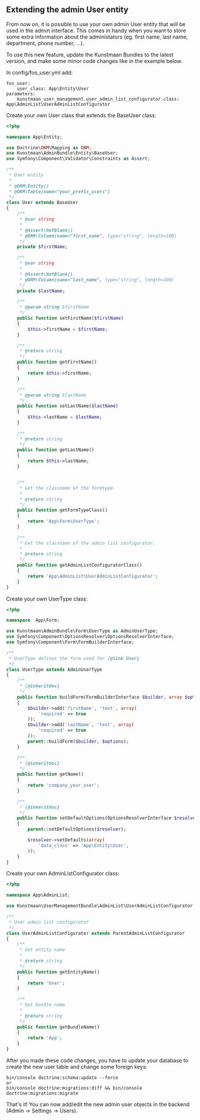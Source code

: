## Extending the admin User entity

From now on, it is possible to use your own admin User entity that will be used in the admin interface. This comes in handy when you want to store some extra information about the administators (eg. first name, last name, department, phone number, ...).

To use this new feature, update the Kunstmaan Bundles to the latest version, and make some minor code changes like in the example below.

In config/fos_user.yml add:

```
fos_user:
    user_class: App\Entity\User
parameters:
    kunstmaan_user_management.user_admin_list_configurator.class: App\AdminList\UserAdminListConfigurator
```
Create your own User class that extends the BaseUser class:

```php
<?php

namespace App\Entity;

use Doctrine\ORM\Mapping as ORM;
use Kunstmaan\AdminBundle\Entity\BaseUser;
use Symfony\Component\Validator\Constraints as Assert;

/**
 * User entity
 *
 * @ORM\Entity()
 * @ORM\Table(name="your_prefix_users")
 */
class User extends BaseUser
{
    /**
     * @var string
     *
     * @Assert\NotBlank()
     * @ORM\Column(name="first_name", type="string", length=100)
     */
    private $firstName;

    /**
     * @var string
     *
     * @Assert\NotBlank()
     * @ORM\Column(name="last_name", type="string", length=100)
     */
    private $lastName;

    /**
     * @param string $firstName
     */
    public function setFirstName($firstName)
    {
        $this->firstName = $firstName;
    }

    /**
     * @return string
     */
    public function getFirstName()
    {
        return $this->firstName;
    }

    /**
     * @param string $lastName
     */
    public function setLastName($lastName)
    {
        $this->lastName = $lastName;
    }

    /**
     * @return string
     */
    public function getLastName()
    {
        return $this->lastName;
    }


    /**
     * Get the classname of the formtype.
     *
     * @return string
     */
    public function getFormTypeClass()
    {
        return 'App\Form\UserType';
    }

    /**
     * Get the classname of the admin list configurator.
     *
     * @return string
     */
    public function getAdminListConfiguratorClass()
    {
        return 'App\AdminList\UserAdminListConfigurator';
    }
}
```

Create your own UserType class:

```php
<?php

namespace  App\Form;

use Kunstmaan\AdminBundle\Form\UserType as AdminUserType;
use Symfony\Component\OptionsResolver\OptionsResolverInterface;
use Symfony\Component\Form\FormBuilderInterface;

/**
 * UserType defines the form used for {@link User}
 */
class UserType extends AdminUserType
{
    /**
     * {@inheritdoc}
     */
    public function buildForm(FormBuilderInterface $builder, array $options)
    {
        $builder->add('firstName', 'text', array(
            'required' => true
        ));
        $builder->add('lastName', 'text', array(
            'required' => true
        ));
        parent::buildForm($builder, $options);
    }

    /**
     * {@inheritdoc}
     */
    public function getName()
    {
        return 'company_your_user';
    }

    /**
     * {@inheritdoc}
     */
    public function setDefaultOptions(OptionsResolverInterface $resolver)
    {
        parent::setDefaultOptions($resolver);

        $resolver->setDefaults(array(
            'data_class' => 'App\Entity\User',
        ));
    }
}
```

Create your own AdminListConfigurator class:


```php
<?php

namespace App\AdminList;

use Kunstmaan\UserManagementBundle\AdminList\UserAdminListConfigurator as ParentAdminListConfigurator;

/**
 * User admin list configurator
 */
class UserAdminListConfigurator extends ParentAdminListConfigurator
{
    /**
     * Get entity name
     *
     * @return string
     */
    public function getEntityName()
    {
        return 'User';
    }

    /**
     * Get bundle name
     *
     * @return string
     */
    public function getBundleName()
    {
        return 'App';
    }
}
```

After you made these code changes, you have to update your database to create the new user table and change some foreign keys:


```
bin/console doctrine:schema:update --force
or
bin/console doctrine:migrations:diff && bin/console doctrine:migrations:migrate
```

That's it! You can now add/edit the new admin user objects in the backend (Admin → Settings → Users).
